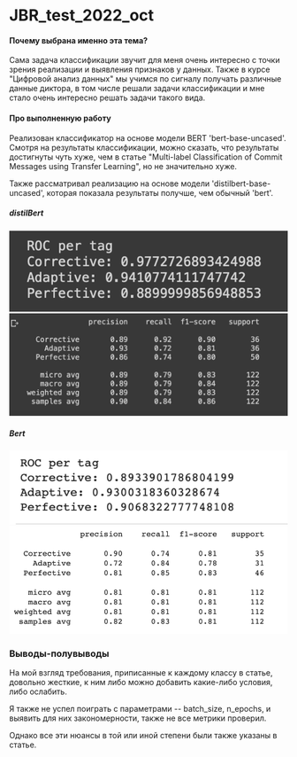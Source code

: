 # JBR_test_2022_oct

#### Почему выбрана именно эта тема? 

Сама задача классификации звучит для меня очень интересно с точки зрения реализации и выявления признаков у данных. Также в курсе "Цифровой анализ данных" мы учимся по сигналу получать различные данные диктора, в том числе решали задачи классификации и мне стало очень интересно решать задачи такого вида. 

#### Про выполненную работу 

Реализован классификатор на основе модели BERT 'bert-base-uncased'. Смотря на результаты классификации, можно сказать, что результаты достигнуты чуть хуже, чем в статье  "Multi-label Classification of Commit Messages using Transfer Learning", но не значительно хуже.

Также рассматривал реализацию на основе модели 'distilbert-base-uncased', которая показала результаты получше, чем обычный 'bert'.

##### distilBert
![](img/distil_bert_1.png)
![](img/distil_bert_2.png)

##### Bert
![](img/bert_1.png)
![](img/bert_2.png)
### Выводы-полувыводы 

На мой взгляд требования, приписанные к каждому классу в статье, довольно жесткие, к ним либо можно добавить какие-либо условия, либо ослабить. 

Я также не успел поиграть с параметрами -- batch_size, n_epochs, и выявить для них закономерности, также не все метрики проверил. 


Однако все эти нюансы в той или иной степени были также указаны в статье. 